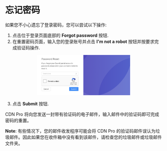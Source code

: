 # 忘记密码

如果您不小心遗忘了登录密码，您可以尝试以下操作:

1. 点击位于登录页面底部的 **Forgot password** 按钮.
2. 在重置密码页面，输入您的登录账号并点击 **I'm not a robot** 按钮并按要求完成验证码操作.

<p align=center><img src="/docs/resources/images/accessing-portal/password-reset.png" alt="forgot password" width="300"></p>

3. 点击 **Submit** 按钮.

CDN Pro 将向您发送一封带有验证码的电子邮件，输入邮件中的验证码即可完成密码的重置。

**Note**: 有些情况下，您的邮件收发程序可能会将 CDN Pro 的验证码邮件误认为垃圾邮件。因此如果您在收件箱中没有看到该邮件，请检查您的垃圾邮件或垃圾邮件文件夹。
